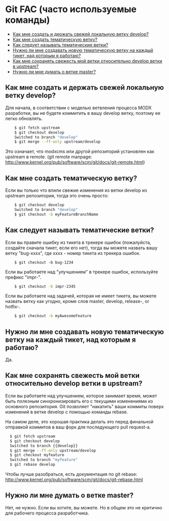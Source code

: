 # Git FAC (часто используемые команды)

* [Как мне создать и держать свежей локальную ветку develop?][1]
* [Как мне создать тематическую ветку?][2]
* [Как следует называть тематические ветки?][3]
* [Нужно ли мне создавать новую тематическую ветку на каждый тикет, над которым я работаю?][4]
* [Как мне сохранять свежесть мой ветки относительно develop ветки в upstream?][5]
* [Нужно ли мне думать о ветке master?][6]

## Как мне создать и держать свежей локальную ветку develop?

Для начала, в соответствии с моделью ветвления процесса MODX разработки, вы не будете коммитить в вашу develop ветку, поэтому ее легко обновлять.

``` bash
	$ git fetch upstream
	$ git checkout develop
	Switched to branch "develop"
	$ git merge --ff-only upstream/develop
```

Это означает, что modxcms или другой репозиторий установлен как upstream в remote. (git remote manpage: http://www.kernel.org/pub/software/scm/git/docs/git-remote.html)

## Как мне создать тематическую ветку?

Если вы только что влили свежие изменения из ветки develop из upstream репозитория, тогда это очень просто:

``` bash
	$ git checkout develop
	Switched to branch "develop"
	$ git checkout -b myFeatureBranchName
```

## Как следует называть тематические ветки?

Если вы правите ошибку из тикета в трекере ошибок (пожалуйста, создайте сначала тикет, если его нет), тогда вы можете назвать вашу ветку "bug-xxxx", где xxxx - номер тикета из трекера ошибок.

```
	$ git checkout -b bug-1234
```
Если вы работаете над "улучшением" в трекере ошибок, используйте префикс "impr-".

``` bash
	$ git checkout -b impr-2345
```

Если вы работаете над задачей, которая не имеет тикета, вы можете назвать ветку как угодно, кроме слов master, develop, release-, or hotfix-.

``` bash
	$ git checkout -b myAwesomeFeature
```

## Нужно ли мне создавать новую тематическую ветку на каждый тикет, над которым я работаю?

Да.

## Как мне сохранять свежесть мой ветки относительно develop ветки в upstream?

Если вы работаете над улучшением, которое занимает время, может быть полезным синхронизировать его с текущими изменениями из основного репозитория. Git позволяет "накатить" ваши коммиты поверх изменений в ветке develop с помощью команды rebase.

На самом деле, это хорошая практика делать это перед финальной отправкой коммитов в ваш форк для последующего pull request-а.

``` bash
  $ git fetch upstream
  $ git checkout develop
  Switched to branch {{develop}}
  $ git merge --ff-only upstream/develop
  $ git checkout myfeature
  Switched to branch "myfeature"
  $ git rebase develop
```

Чтобы лучше разобраться, есть документация по git rebase: http://www.kernel.org/pub/software/scm/git/docs/git-rebase.html

## Нужно ли мне думать о ветке master?

Нет, не нужно. Если вы хотите, вы можете. Но в общем это не критично для рабочего процесса разработчика.

[1]: #как-мне-создать-и-держать-свежей-локальную-ветку-develop
[2]: #how-do-i-create-a-feature-branch
[3]: #is-there-a-naming-convention-for-feature-branches
[4]: #do-i-need-a-new-feature-branch-for-every-issue-that-i-work-on
[5]: #how-do-i-keep-my-feature-branch-in-sync-with-the-upstream-develop-branch
[6]: #do-i-really-need-to-worry-about-the-master-branch